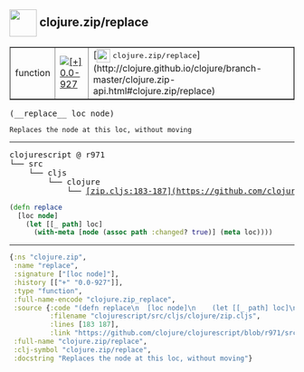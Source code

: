 ## <img width="48px" valign="middle" src="http://i.imgur.com/Hi20huC.png"> clojure.zip/replace

 <table border="1">
<tr>
<td>function</td>
<td><a href="https://github.com/cljsinfo/api-refs/tree/0.0-927"><img valign="middle" alt="[+] 0.0-927" src="https://img.shields.io/badge/+-0.0--927-lightgrey.svg"></a> </td>
<td>
[<img height="24px" valign="middle" src="http://i.imgur.com/1GjPKvB.png"> <samp>clojure.zip/replace</samp>](http://clojure.github.io/clojure/branch-master/clojure.zip-api.html#clojure.zip/replace)
</td>
</tr>
</table>

 <samp>
(__replace__ loc node)<br>
</samp>

```
Replaces the node at this loc, without moving
```

---

 <pre>
clojurescript @ r971
└── src
    └── cljs
        └── clojure
            └── <ins>[zip.cljs:183-187](https://github.com/clojure/clojurescript/blob/r971/src/cljs/clojure/zip.cljs#L183-L187)</ins>
</pre>

```clj
(defn replace
  [loc node]
    (let [[_ path] loc]
      (with-meta [node (assoc path :changed? true)] (meta loc))))
```


---

```clj
{:ns "clojure.zip",
 :name "replace",
 :signature ["[loc node]"],
 :history [["+" "0.0-927"]],
 :type "function",
 :full-name-encode "clojure.zip_replace",
 :source {:code "(defn replace\n  [loc node]\n    (let [[_ path] loc]\n      (with-meta [node (assoc path :changed? true)] (meta loc))))",
          :filename "clojurescript/src/cljs/clojure/zip.cljs",
          :lines [183 187],
          :link "https://github.com/clojure/clojurescript/blob/r971/src/cljs/clojure/zip.cljs#L183-L187"},
 :full-name "clojure.zip/replace",
 :clj-symbol "clojure.zip/replace",
 :docstring "Replaces the node at this loc, without moving"}

```
